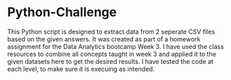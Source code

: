 # Python-Challenge
This Python script is designed to extract data from 2 seperate CSV files based on the given answers. It was created as part of a homework assignment for the Data Analytics bootcamp Week 3.
I have used the class resources to combine all concepts taught in week 3 and applied it to the given datasets here to get the desired results. I have tested the code at each level, to make sure it is execuing as intended.  
